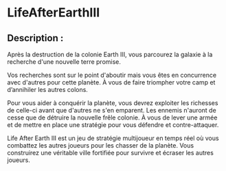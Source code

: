 LifeAfterEarthIII
=================

Description :
-------------
Après la destruction de la colonie Earth III, vous parcourez la galaxie à la recherche d'une nouvelle terre promise.

Vos recherches sont sur le point d'aboutir mais vous êtes en concurrence avec d'autres pour cette planète. À vous de faire triompher votre camp et d’annihiler les autres colons.

Pour vous aider à conquérir la planète, vous devrez exploiter les richesses de celle-ci avant que d'autres ne s'en emparent. Les ennemis n'auront de cesse que de détruire la nouvelle frêle colonie. À vous de lever une armée et de mettre en place une stratégie pour vous défendre et contre-attaquer.

Life After Earth III est un jeu de stratégie multijoueur en temps réel où vous combattez les autres joueurs pour les chasser de la planète. Vous construirez une véritable ville fortifiée pour survivre et écraser les autres joueurs.
